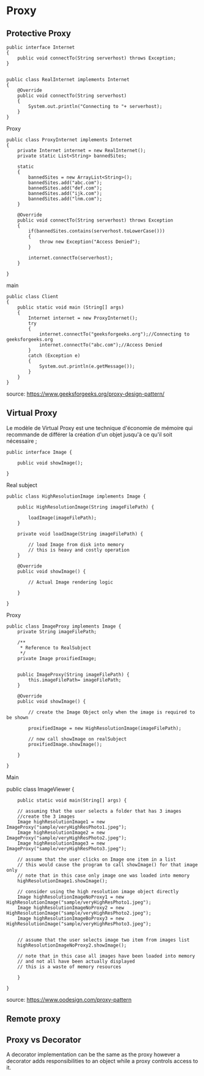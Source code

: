 # Proxy

## Protective Proxy

    public interface Internet
    {
        public void connectTo(String serverhost) throws Exception;
    }


    public class RealInternet implements Internet
    {
        @Override
        public void connectTo(String serverhost)
        {
            System.out.println("Connecting to "+ serverhost);
        }
    }


  Proxy

    public class ProxyInternet implements Internet
    {
        private Internet internet = new RealInternet();
        private static List<String> bannedSites;
          
        static
        {
            bannedSites = new ArrayList<String>();
            bannedSites.add("abc.com");
            bannedSites.add("def.com");
            bannedSites.add("ijk.com");
            bannedSites.add("lnm.com");
        }
          
        @Override
        public void connectTo(String serverhost) throws Exception
        {
            if(bannedSites.contains(serverhost.toLowerCase()))
            {
                throw new Exception("Access Denied");
            }
              
            internet.connectTo(serverhost);
        }
      
    }


main

    public class Client
    {
        public static void main (String[] args)
        {
            Internet internet = new ProxyInternet();
            try
            {
                internet.connectTo("geeksforgeeks.org");//Connecting to geeksforgeeks.org
                internet.connectTo("abc.com");//Access Denied
            }
            catch (Exception e)
            {
                System.out.println(e.getMessage());
            }
        }
    }

source: https://www.geeksforgeeks.org/proxy-design-pattern/

## Virtual Proxy  

Le modèle de Virtual Proxy  est une technique d'économie de mémoire qui recommande de différer la création d'un objet jusqu'à ce qu'il soit nécessaire ;


    public interface Image {
    
    	public void showImage();
    	
    }


Real subject


    public class HighResolutionImage implements Image {
    
    	public HighResolutionImage(String imageFilePath) {
    		
    		loadImage(imageFilePath);
    	}
    
    	private void loadImage(String imageFilePath) {
    
    		// load Image from disk into memory
    		// this is heavy and costly operation
    	}
    
    	@Override
    	public void showImage() {
    
    		// Actual Image rendering logic
    
    	}
    
    }

Proxy

    public class ImageProxy implements Image {
    	private String imageFilePath;
    	
    	/**
    	 * Reference to RealSubject
    	 */
    	private Image proxifiedImage;
    	
    	
    	public ImageProxy(String imageFilePath) {
    		this.imageFilePath= imageFilePath;	
    	}
    	
    	@Override
    	public void showImage() {
    
    		// create the Image Object only when the image is required to be shown
    		
    		proxifiedImage = new HighResolutionImage(imageFilePath);
    		
    		// now call showImage on realSubject
    		proxifiedImage.showImage();
    		
    	}
    
    }

Main

public class ImageViewer {

	
    	public static void main(String[] args) {
    		
    	// assuming that the user selects a folder that has 3 images	
    	//create the 3 images 	
    	Image highResolutionImage1 = new ImageProxy("sample/veryHighResPhoto1.jpeg");
    	Image highResolutionImage2 = new ImageProxy("sample/veryHighResPhoto2.jpeg");
    	Image highResolutionImage3 = new ImageProxy("sample/veryHighResPhoto3.jpeg");
    	
    	// assume that the user clicks on Image one item in a list
    	// this would cause the program to call showImage() for that image only
    	// note that in this case only image one was loaded into memory
    	highResolutionImage1.showImage();
    	
    	// consider using the high resolution image object directly
    	Image highResolutionImageNoProxy1 = new HighResolutionImage("sample/veryHighResPhoto1.jpeg");
    	Image highResolutionImageNoProxy2 = new HighResolutionImage("sample/veryHighResPhoto2.jpeg");
    	Image highResolutionImageBoProxy3 = new HighResolutionImage("sample/veryHighResPhoto3.jpeg");
    	
    	
    	// assume that the user selects image two item from images list
    	highResolutionImageNoProxy2.showImage();
    	
    	// note that in this case all images have been loaded into memory 
    	// and not all have been actually displayed
    	// this is a waste of memory resources
    	
    	}
    		
    }

source: https://www.oodesign.com/proxy-pattern

## Remote proxy



## Proxy vs Decorator

A decorator implementation can be the same as the proxy however a decorator adds responsibilities to an object while a proxy controls access to it.
